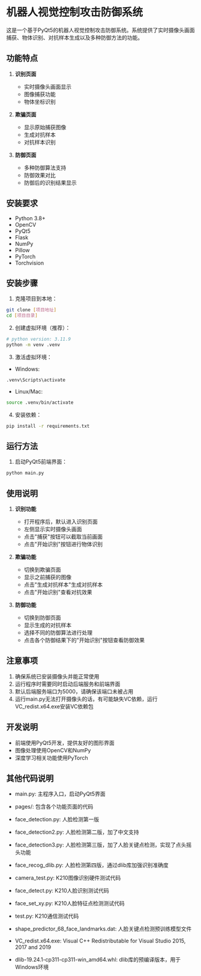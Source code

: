 # 机器人视觉控制攻击防御系统

这是一个基于PyQt5的机器人视觉控制攻击防御系统。系统提供了实时摄像头画面捕获、物体识别、对抗样本生成以及多种防御方法的功能。

## 功能特点

1. **识别页面**
   - 实时摄像头画面显示
   - 图像捕获功能
   - 物体坐标识别

2. **欺骗页面**
   - 显示原始捕获图像
   - 生成对抗样本
   - 对抗样本识别

3. **防御页面**
   - 多种防御算法支持
   - 防御效果对比
   - 防御后的识别结果显示

## 安装要求

- Python 3.8+
- OpenCV
- PyQt5
- Flask
- NumPy
- Pillow
- PyTorch
- Torchvision

## 安装步骤

1. 克隆项目到本地：
```bash
git clone [项目地址]
cd [项目目录]
```

2. 创建虚拟环境（推荐）：
```bash
# python version: 3.11.9
python -m venv .venv
```

3. 激活虚拟环境：
- Windows:
```bash
.venv\Scripts\activate
```
- Linux/Mac:
```bash
source .venv/bin/activate
```

4. 安装依赖：
```bash
pip install -r requirements.txt
```

## 运行方法

1. 启动PyQt5前端界面：
```bash
python main.py
```

## 使用说明

1. **识别功能**
   - 打开程序后，默认进入识别页面
   - 左侧显示实时摄像头画面
   - 点击"捕获"按钮可以截取当前画面
   - 点击"开始识别"按钮进行物体识别

2. **欺骗功能**
   - 切换到欺骗页面
   - 显示之前捕获的图像
   - 点击"生成对抗样本"生成对抗样本
   - 点击"开始识别"查看对抗效果

3. **防御功能**
   - 切换到防御页面
   - 显示生成的对抗样本
   - 选择不同的防御算法进行处理
   - 点击各个防御结果下的"开始识别"按钮查看防御效果

## 注意事项

1. 确保系统已安装摄像头并能正常使用
2. 运行程序时需要同时启动后端服务和前端界面
3. 默认后端服务端口为5000，请确保该端口未被占用
4. 运行main.py无法打开摄像头的话，有可能缺失VC依赖，运行VC_redist.x64.exe安装VC依赖包

## 开发说明

- 前端使用PyQt5开发，提供友好的图形界面
- 图像处理使用OpenCV和NumPy
- 深度学习相关功能使用PyTorch 

## 其他代码说明

- main.py: 主程序入口，启动PyQt5界面
- pages/: 包含各个功能页面的代码
- face_detection.py: 人脸检测第一版
- face_detection2.py: 人脸检测第二版，加了中文支持
- face_detection3.py: 人脸检测第三版，加了人脸关键点检测，实现了点头摇头功能
- face_recog_dlib.py: 人脸检测第四版，通过dlib库加强识别准确度

- camera_test.py: K210图像识别硬件测试代码
- face_detect.py: K210人脸识别测试代码
- face_set_xy.py: K210人脸特征点检测测试代码
- test.py: K210通信测试代码

- shape_predictor_68_face_landmarks.dat: 人脸关键点检测预训练模型文件
- VC_redist.x64.exe: Visual C++ Redistributable for Visual Studio 2015, 2017 and 2019
- dlib-19.24.1-cp311-cp311-win_amd64.whl: dlib库的预编译版本，用于Windows环境